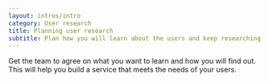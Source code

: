 ```yaml
---
layout: intros/intro
category: User research
title: Planning user research
subtitle: Plan how you will learn about the users and keep researching through the service design and delivery process.
---
```


Get the team to agree on what you want to learn and how you will find out. This will help you build a service that meets the needs of your users.
